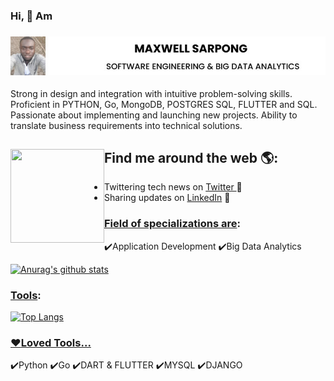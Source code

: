 ### Hi, 👋 Am

### <img src="https://raw.githubusercontent.com/maxwellsarpong/maxwellsarpong/master/sarp.jpg" alt="banner that says Maxwell Sarpong - software engineer">
Strong in design and integration with intuitive problem-solving skills. Proficient in PYTHON, Go, MongoDB, POSTGRES SQL, FLUTTER and SQL. Passionate about implementing and launching new projects. Ability to translate business requirements into technical solutions.

## Find me around the web 🌎: <img align="left" width="150" height="150" src="https://github.com/M0nica/M0nica/blob/main/octomonica/m0nica-octocat-rotating.gif?raw=true">
- Twittering tech news on <a href="https://twitter.com/max_quophi"> Twitter </a>:penguin:
- Sharing updates on <a href="https://www.linkedin.com/in/maxwell-sarpong-8807a7158/">LinkedIn</a> 💼

### <u>Field of specializations are</u>:
:heavy_check_mark:Application Development 
:heavy_check_mark:Big Data Analytics

[![Anurag's github stats](https://github-readme-stats.vercel.app/api?username=maxwellsarpong&hide=contribs,prs&show_icons=true&theme=radical)](https://github.com/anuraghazra/github-readme-stats)

### <u>Tools</u>:
[![Top Langs](https://github-readme-stats.vercel.app/api/top-langs/?username=maxwellsarpong)](https://github.com/anuraghazra/github-readme-stats)

### <u>:heart:Loved Tools...</u>
:heavy_check_mark:Python
:heavy_check_mark:Go
:heavy_check_mark:DART & FLUTTER
:heavy_check_mark:MYSQL
:heavy_check_mark:DJANGO
	

<!--
**maxwellsarpong/maxwellsarpong** is a ✨ _special_ ✨ repository because its `README.md` (this file) appears on your GitHub profile.

Here are some ideas to get you started:

- 🔭 I’m currently working on ...
- 🌱 I’m currently learning ...
- 👯 I’m looking to collaborate on ...
- 🤔 I’m looking for help with ...
- 💬 Ask me about ...
- 📫 How to reach me: ...
- 😄 Pronouns: ...
- ⚡ Fun fact: ...
-->
